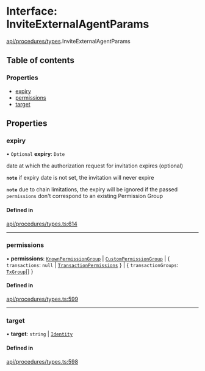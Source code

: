 # Interface: InviteExternalAgentParams

[api/procedures/types](../wiki/api.procedures.types).InviteExternalAgentParams

## Table of contents

### Properties

- [expiry](../wiki/api.procedures.types.InviteExternalAgentParams#expiry)
- [permissions](../wiki/api.procedures.types.InviteExternalAgentParams#permissions)
- [target](../wiki/api.procedures.types.InviteExternalAgentParams#target)

## Properties

### expiry

• `Optional` **expiry**: `Date`

date at which the authorization request for invitation expires (optional)

**`note`** if expiry date is not set, the invitation will never expire

**`note`** due to chain limitations, the expiry will be ignored if the passed `permissions` don't correspond to an existing Permission Group

#### Defined in

[api/procedures/types.ts:614](https://github.com/PolymathNetwork/polymesh-sdk/blob/c6fe1be3/src/api/procedures/types.ts#L614)

___

### permissions

• **permissions**: [`KnownPermissionGroup`](../wiki/api.entities.KnownPermissionGroup.KnownPermissionGroup) \| [`CustomPermissionGroup`](../wiki/api.entities.CustomPermissionGroup.CustomPermissionGroup) \| { `transactions`: ``null`` \| [`TransactionPermissions`](../wiki/types.TransactionPermissions)  } \| { `transactionGroups`: [`TxGroup`](../wiki/types.TxGroup)[]  }

#### Defined in

[api/procedures/types.ts:599](https://github.com/PolymathNetwork/polymesh-sdk/blob/c6fe1be3/src/api/procedures/types.ts#L599)

___

### target

• **target**: `string` \| [`Identity`](../wiki/api.entities.Identity.Identity)

#### Defined in

[api/procedures/types.ts:598](https://github.com/PolymathNetwork/polymesh-sdk/blob/c6fe1be3/src/api/procedures/types.ts#L598)
